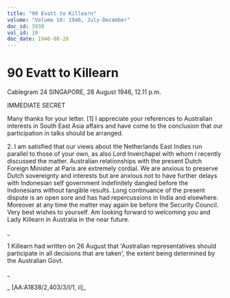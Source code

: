 ```yaml
---
title: "90 Evatt to Killearn"
volume: "Volume 10: 1946, July-December"
doc_id: 3938
vol_id: 10
doc_date: 1946-08-28
---
```


# 90 Evatt to Killearn

Cablegram 24 SINGAPORE, 28 August 1946, 12.11 p.m.

IMMEDIATE SECRET

Many thanks for your letter. [1] I appreciate your references to Australian interests in South East Asia affairs and have come to the conclusion that our participation in talks should be arranged.

2\. I am satisfied that our views about the Netherlands East Indies run parallel to those of your own, as also Lord Inverchapel with whom I recently discussed the matter. Australian relationships with the present Dutch Foreign Minister at Paris are extremely cordial. We are anxious to preserve Dutch sovereignty and interests but are anxious not to have further delays with Indonesian self government indefinitely dangled before the Indonesians without tangible results. Long continuance of the present dispute is an open sore and has had repercussions in India and elsewhere. Moreover at any time the matter may again be before the Security Council. Very best wishes to yourself. Am looking forward to welcoming you and Lady Killearn in Australia in the near future.

_

1 Killearn had written on 26 August that 'Australian representatives should participate in all decisions that are taken', the extent being determined by the Australian Govt.

_

_ [AA:A1838/2,403/3/l/1, ii]_
